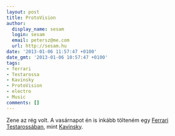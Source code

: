 ```yaml
---
layout: post
title: ProtoVision
author:
  display_name: sesam
  login: sesam
  email: petersz@me.com
  url: http://sesam.hu
date: '2013-01-06 11:57:47 +0100'
date_gmt: '2013-01-06 10:57:47 +0100'
tags:
- ferrari
- Testarossa
- Kavinsky
- ProtoVision
- electro
- Music
comments: []
---
```


Zene az rég volt. A vasárnapot én is inkább tölteném egy [Ferrari Testarossában](http://en.wikipedia.org/wiki/Ferrari_Testarossa), mint [Kavinsky](http://sesam.hu/2012/02/11/kavinsky).
